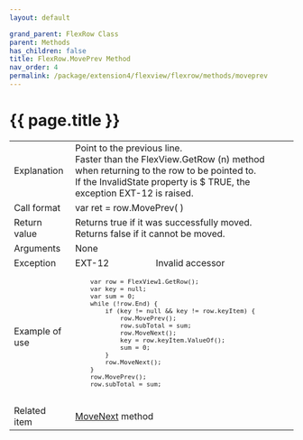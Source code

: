 ```yaml
---
layout: default

grand_parent: FlexRow Class
parent: Methods
has_children: false
title: FlexRow.MovePrev Method
nav_order: 4
permalink: /package/extension4/flexview/flexrow/methods/moveprev
---
```

# {{ page.title }}

<table>
  <tr>
    <td>Explanation</td>
    <td colspan="2">Point to the previous line. <br>Faster than the FlexView.GetRow (n) method when returning to the row to be pointed to.<br> If the InvalidState property is $ TRUE, the exception EXT-12 is raised.</td>
  </tr>
  <tr>
    <td>Call format</td>
    <td colspan="2">var ret = row.MovePrev( )</td>
  </tr>
  <tr>
    <td>Return value</td>
    <td colspan="2">Returns true if it was successfully moved. <br>Returns false if it cannot be moved.</td>
  </tr>  
  <tr>
    <td>Arguments</td>
    <td colspan="2">None</td>
  </tr>
  <tr>
    <td>Exception</td>
    <td>EXT-12</td>
    <td>Invalid accessor</td>
  </tr>
  <tr>
    <td>Example of use</td>
    <td colspan="2"><code><pre>
    var row = FlexView1.GetRow();
    var key = null;
    var sum = 0;
    while (!row.End) {
        if (key != null && key != row.keyItem) {
            row.MovePrev();
            row.subTotal = sum;
            row.MoveNext();
            key = row.keyItem.ValueOf();
            sum = 0;
        }
        row.MoveNext();
    }
    row.MovePrev();
    row.subTotal = sum;
    </pre></code></td>
  </tr>
  <tr>
    <td>Related item</td>
    <td colspan="2"><a href="/package/extension4/flexview/flexrow/methods/movenext">MoveNext</a> method</td>
  </tr>
</table>